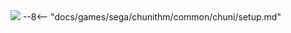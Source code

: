 <img class="header-logo" src="/img/sega/chunithm/paradiselost/logo.webp">
--8<-- "docs/games/sega/chunithm/common/chuni/setup.md"